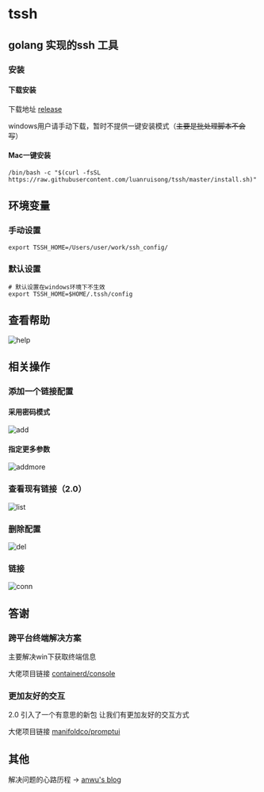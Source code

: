 # tssh

## golang 实现的ssh 工具

### 安装 

#### 下载安装 

下载地址 [release](https://github.com/luanruisong/tssh/releases/)

windows用户请手动下载，暂时不提供一键安装模式（~~主要是批处理脚本不会写~~）

#### Mac一键安装

```shell
/bin/bash -c "$(curl -fsSL https://raw.githubusercontent.com/luanruisong/tssh/master/install.sh)"
```

## 环境变量

### 手动设置
```shell
export TSSH_HOME=/Users/user/work/ssh_config/
```
### 默认设置
```shell
# 默认设置在windows环境下不生效
export TSSH_HOME=$HOME/.tssh/config
```

## 查看帮助

![help](https://blog-img.luanruisong.com/blog/img/20210414135853.gif)

## 相关操作

### 添加一个链接配置

#### 采用密码模式

![add](https://blog-img.luanruisong.com/blog/img/20210414140115.gif)

#### 指定更多参数

![addmore](https://blog-img.luanruisong.com/blog/img/20210414140311.gif)

### 查看现有链接（2.0）

![list](https://blog-img.luanruisong.com/blog/img/20210414140709.gif)

### 删除配置

![del](https://blog-img.luanruisong.com/blog/img/20210414140941.gif)

### 链接

![conn](https://blog-img.luanruisong.com/blog/img/20210414141410.gif)

## 答谢

### 跨平台终端解决方案

主要解决win下获取终端信息

大佬项目链接 [containerd/console](https://github.com/containerd/console)

### 更加友好的交互

2.0 引入了一个有意思的新包 让我们有更加友好的交互方式

大佬项目链接 [manifoldco/promptui](https://github.com/manifoldco/promptui)

## 其他

解决问题的心路历程 -> [anwu's blog](https://luanruisong.com/post/golang/tssh/)